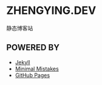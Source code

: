 # ZHENGYING.DEV

静态博客站

## POWERED BY

- [Jekyll](https://jekyllrb.com/)
- [Minimal Mistakes](https://mademistakes.com/work/jekyll-themes/minimal-mistakes/)
- [GitHub Pages](https://pages.github.com/)
